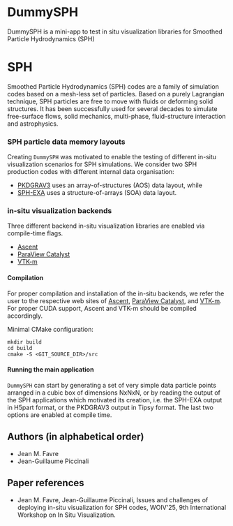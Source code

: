 # DummySPH

DummySPH is a mini-app to test in situ visualization libraries for Smoothed Particle Hydrodynamics (SPH)

# SPH

Smoothed Particle Hydrodynamics (SPH) codes are a family of simulation codes
based on a mesh-less set of particles. Based on a purely Lagrangian technique,
SPH particles are free to move with fluids or deforming solid structures. It has
been successfully used for several decades to simulate free-surface flows, solid
mechanics, multi-phase, fluid-structure interaction and astrophysics.

### SPH particle data memory layouts

Creating ```DummySPH``` was motivated to enable the testing of different in-situ
visualization scenarios for SPH simulations. We consider two SPH production codes 
with different internal data organisation:
* [PKDGRAV3](https://bitbucket.org/dpotter/pkdgrav3) uses an array-of-structures (AOS) data layout, while
* [SPH-EXA](https://github.com/unibas-dmi-hpc/SPH-EXA) uses a structure-of-arrays (SOA) data layout.

### in-situ visualization backends

Three different backend in-situ visualization libraries are enabled via compile-time flags.
* [Ascent](https://ascent.readthedocs.io/en/latest/index.html)
* [ParaView Catalyst](https://kitware.github.io/paraview-catalyst/)
* [VTK-m](https://vtk-m.readthedocs.io/en/stable/index.html)

#### Compilation

For proper compilation and installation of the in-situ backends, we refer the user
to the respective web sites of [Ascent](https://ascent.readthedocs.io/en/latest/index.html), [ParaView Catalyst](https://kitware.github.io/paraview-catalyst/), and [VTK-m](https://vtk-m.readthedocs.io/en/stable/index.html). For proper CUDA support, Ascent and VTK-m should be compiled accordingly.

Minimal CMake configuration:
```shell
mkdir build
cd build
cmake -S <GIT_SOURCE_DIR>/src
```

#### Running the main application

```DummySPH``` can start by generating a set of very simple data particle points arranged
in a cubic box of dimensions NxNxN, or by reading the output of the SPH applications which
motivated its creation, i.e. the SPH-EXA output in H5part format, or the PKDGRAV3 output in Tipsy format.
The last two options are enabled at compile time.

## Authors (in alphabetical order)

* Jean M. Favre
* Jean-Guillaume Piccinali

## Paper references

* Jean M. Favre, Jean-Guillaume Piccinali, Issues and challenges of deploying in-situ visualization for SPH codes, WOIV'25, 9th International Workshop on In Situ Visualization.
